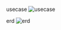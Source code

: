 usecase
![usecase](https://github.com/user-attachments/assets/1ffad268-ac4e-4535-aab3-86685dd8d77e)

erd
![erd](https://github.com/user-attachments/assets/bab3f79c-70c9-4ed8-ab20-9a867db5248c)
